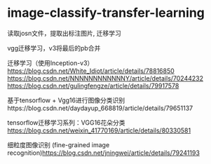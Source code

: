 # image-classify-transfer-learning
读取josn文件，提取出标注图片, 迁移学习

vgg迁移学习，v3将最后的pb合并 

迁移学习（使用Inception-v3）https://blog.csdn.net/White_Idiot/article/details/78816850
https://blog.csdn.net/NNNNNNNNNNNNY/article/details/70244232
https://blog.csdn.net/gulingfengze/article/details/79917578

基于tensorflow + Vgg16进行图像分类识别https://blog.csdn.net/daydayup_668819/article/details/79651137

tensorflow迁移学习系列：VGG16花朵分类
https://blog.csdn.net/weixin_41770169/article/details/80330581

 细粒度图像识别 (fine-grained image recognition)https://blog.csdn.net/jningwei/article/details/79241193
